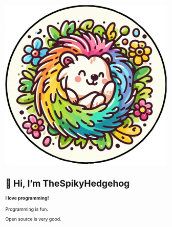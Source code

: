 <img src="thespikyhedgehog.png" alt="My Logo" width="800" height="500">

#  👋 Hi, I’m TheSpikyHedgehog

#### I love programming!

Programming is fun.  

Open source is very good.  
